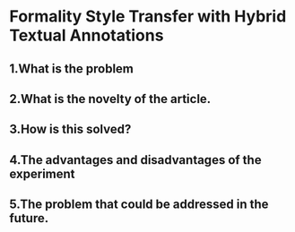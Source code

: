 # Formality Style Transfer with Hybrid Textual Annotations

## 1.What is the problem



## 2.What is the novelty of the article.


## 3.How is this solved?


## 4.The advantages and disadvantages of the experiment


## 5.The problem that could be addressed in the future.
